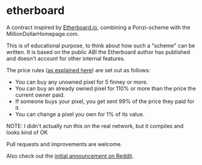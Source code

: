 # etherboard

A contract inspired by [Etherboard.io](http://etherboard.io/), combining a Ponzi-scheme with the MillionDollarHomepage.com.

This is of educational purpose, to think about how such a "scheme" can be written. It is based on the public ABI the Etherboard author has published and doesn't account for other internal features.

The price rules ([as explained here](http://etherboard.io/info)) are set out as follows:
- You can buy any unowned pixel for 5 finney or more.
- You can buy an already owned pixel for 110% or more than the price the current owner paid.
- If someone buys your pixel, you get sent 99% of the price they paid for it.
- You can change a pixel you own for 1% of its value.

NOTE: I didn't actually run this on the real network, but it compiles and looks kind of OK

Pull requests and improvements are welcome.

Also check out the [initial announcement on Reddit](https://www.reddit.com/r/ethereum/comments/3rzyp6/etherboard_an_image_powered_by_the_blockchain/).
